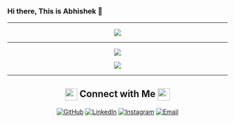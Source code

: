 ### Hi there, This is Abhishek 👋

<div align="center">
<hr>
<!-- Most Used Languages -->
<a href="https://github.com/abhishek-badmaliya/" >
  <img src="https://github-readme-stats.vercel.app/api/top-langs/?username=abhishek-badmaliya&&show_icons=true&theme=merko" />
</a>

<hr>

<!-- Github Stats -->
<a href="https://github.com/abhishek-badmaliya/" >
  <img src="https://github-readme-stats.vercel.app/api?username=abhishek-badmaliya&theme=merko&show_icons=true" />
</a>

<!-- Profile Views -->
[<img src="https://komarev.com/ghpvc/?username=abhishek-badmaliya&label=Total Profile Views&color=858a83&style=flat" />](https://github.com/abhishek-badmaliya)
<hr>

<!-- Connect With Me -->
<h2> 
  <img src="https://emojis.slackmojis.com/emojis/images/1579216111/7550/pikachu_wave.gif?1579216111" align="center" width="28" /> 
  Connect with Me 
  <img src="https://emojis.slackmojis.com/emojis/images/1579216111/7550/pikachu_wave.gif?1579216111" align="center" width="28" />
</h2>
<a href="https://github.com/Abhishek-Badmaliya"><img alt="GitHub" src="https://img.shields.io/badge/GitHub-Abhishek%20Badmaliya-858a83?style=for-the-badge&logo=github"></a>
<a href="https://www.linkedin.com/in/abhishek-badmaliya-010"><img alt="LinkedIn" src="https://img.shields.io/badge/LinkedIn-Abhishek%20Badmaliya-858a83?style=for-the-badge&logo=linkedin"></a>
<a href="https://www.instagram.com/abhi.baddy/"><img alt="Instagram" src="https://img.shields.io/badge/Instagram-Abhishek-858a83?style=for-the-badge&logo=instagram"></a>
<a href="mailto:abbaddy812@gmail.com"><img alt="Email" src="https://img.shields.io/badge/Email-abbaddy812@gmail.com-858a83?style=for-the-badge&logo=gmail"></a>

</div>

<!--
**Abhishek-Badmaliya/Abhishek-Badmaliya** is a ✨ _special_ ✨ repository because its `README.md` (this file) appears on your GitHub profile.

Here are some ideas to get you started:

- 🔭 I’m currently working on ...
- 🌱 I’m currently learning ...
- 👯 I’m looking to collaborate on ...
- 🤔 I’m looking for help with ...
- 💬 Ask me about ...
- 📫 How to reach me: ...
- 😄 Pronouns: ...
- ⚡ Fun fact: ...
-->
